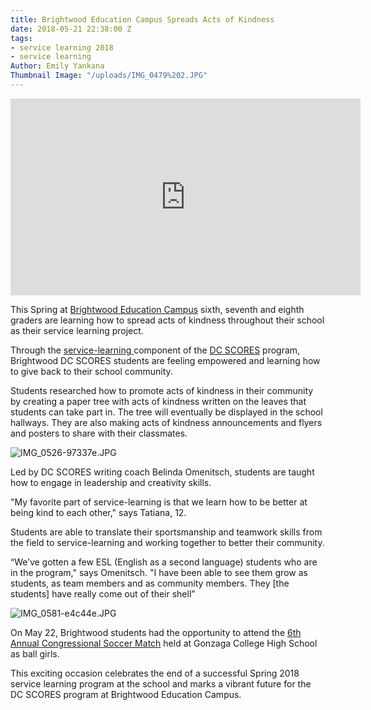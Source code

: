 ```yaml
---
title: Brightwood Education Campus Spreads Acts of Kindness
date: 2018-05-21 22:38:00 Z
tags:
- service learning 2018
- service learning
Author: Emily Yankana
Thumbnail Image: "/uploads/IMG_0479%202.JPG"
---
```


<iframe width="560" height="315" src="https://www.youtube.com/embed/J3BD_1rqGVo" frameborder="0" allow="autoplay; encrypted-media" allowfullscreen></iframe>

This Spring at [Brightwood Education Campus](http://www.brightwoodec.org/) sixth, seventh and eighth graders are learning how to spread acts of kindness throughout their school as their service learning project.

Through the [service-learning ](https://www.dcscores.org/our-program/program-model/)component of the [DC SCORES](https://www.dcscores.org/) program, Brightwood DC SCORES students are feeling empowered and learning how to give back to their school community.




Students researched how to promote acts of kindness in their community by creating a paper tree with acts of kindness written on the leaves that students can take part in. The tree will eventually be displayed in the school hallways. They are also making acts of kindness announcements and flyers and posters to share with their classmates.

![IMG_0526-97337e.JPG](/uploads/IMG_0526-97337e.JPG)

Led by DC SCORES writing coach Belinda Omenitsch, students are taught how to engage in leadership and creativity skills.

"My favorite part of service-learning is that we learn how to be better at being kind to each other," says Tatiana, 12.

Students are able to translate their sportsmanship and teamwork skills from the field to service-learning and working together to better their community.

“We’ve gotten a few ESL (English as a second language) students who are in the program," says Omenitsch. "I have been able to see them grow as students, as team members and as community members. They \[the students\] have really come out of their shell”

![IMG_0581-e4c44e.JPG](/uploads/IMG_0581-e4c44e.JPG)

On May 22, Brightwood students had the opportunity to attend the [6th Annual Congressional Soccer Match](https://ussoccerfoundation.org/events/congressional-soccer-match) held at Gonzaga College High School as ball girls.

This exciting occasion celebrates the end of a successful Spring 2018 service learning program at the school and marks a vibrant future for the DC SCORES program at Brightwood Education Campus.